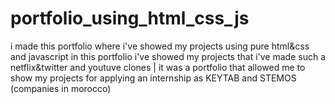 # portfolio_using_html_css_js
i made this portfolio where i've showed my projects using pure html&amp;css and javascript 
in this portfolio i've showed my projects that i've made such a netflix&twitter and youtuve clones | it was a portfolio that allowed me to show my projects for applying an internship as KEYTAB and STEMOS (companies in morocco) 
